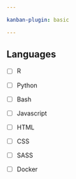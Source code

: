 ```yaml
---

kanban-plugin: basic

---
```


## Languages

- [ ] R
- [ ] Python
- [ ] Bash
- [ ] Javascript
- [ ] HTML
- [ ] CSS
- [ ] SASS
- [ ] Docker


